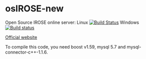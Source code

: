 # osIROSE-new
Open Source IROSE online server: 
Linux [![Build Status](https://travis-ci.org/RavenX8/osIROSE-new.svg?branch=database-rewrite)](https://travis-ci.org/RavenX8/osIROSE-new)
Windows [![Build status](https://ci.appveyor.com/api/projects/status/20x0eufp7djvunf3?svg=true)](https://ci.appveyor.com/project/RavenX8/osirose-new)

[Official website](http://forum.dev-osrose.com/index.php)

To compile this code, you need boost v1.59, mysql 5.7 and mysql-connector-c++-1.1.6.
